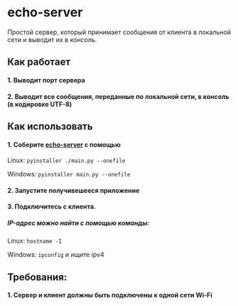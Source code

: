 # echo-server

Простой сервер, который принимает сообщения от клиента в локальной сети и выводит их в консоль.

## Как работает
#### 1. Выводит порт сервера
#### 2. Выводит все сообщения, переданные по локальной сети, в консоль (в кодировке UTF-8)

## Как использовать
#### 1. Соберите [echo-server](https://github.com/nikkonst2009/echo-server) с помощью
Linux: ```pyinstaller ./main.py --onefile```

Windows: ```pyinstaller main.py --onefile```

#### 2. Запустите получивешееся приложение
#### 3. Подключитесь с клиента.
##### IP-адрес можно найти с помощью команды:
   Linux: ```hostname -I```
   
   Windows: ```ipconfig``` и ищите ipv4

## Требования:
#### 1. Сервер и клиент должны быть подключены к одной сети Wi-Fi
